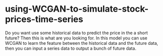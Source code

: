 # using-WCGAN-to-simulate-stock-prices-time-series
Do you want use some historical data to predict the price in the a short future? Then this is what are you looking for. In this model you can use WCGAN to learn the feature between the historical data and the future data, then you can input a series data to output a bunch of future data.

